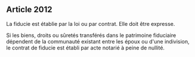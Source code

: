 Article 2012
----
La fiducie est établie par la loi ou par contrat. Elle doit être expresse.

Si les biens, droits ou sûretés transférés dans le patrimoine fiduciaire
dépendent de la communauté existant entre les époux ou d'une indivision, le
contrat de fiducie est établi par acte notarié à peine de nullité.
